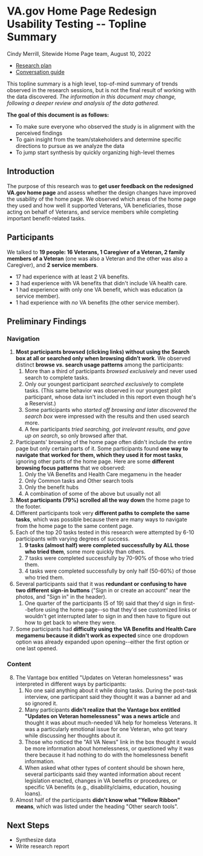 # VA.gov Home Page Redesign Usability Testing -- Topline Summary

Cindy Merrill, Sitewide Home Page team, August 10, 2022

- [Research plan](https://github.com/department-of-veterans-affairs/va.gov-team/blob/master/products/public-websites/home-page/research/redesign-usability/research-plan.md)
- [Conversation guide](https://github.com/department-of-veterans-affairs/va.gov-team/blob/master/products/public-websites/home-page/research/redesign-usability/conversation-guide.md)

This topline summary is a high level, top-of-mind summary of trends observed in the research sessions, but is not the final result of working with the data discovered. *The information in this document may change, following a deeper review and analysis of the data gathered.*

**The goal of this document is as follows:**
 - To make sure everyone who observed the study is in alignment with the perceived findings
 - To gain insight from the team/stakeholders and determine specific directions to pursue as we analyze the data
 - To jump start synthesis by quickly organizing high-level themes

## Introduction
The purpose of this research was to **get user feedback on the redesigned VA.gov home page** and assess whether the design changes have improved the usability of the home page. We observed which areas of the home page they used and how well it supported Veterans, VA beneficiaries, those acting on behalf of Veterans, and service members while completing important benefit-related tasks.

## Participants
We talked to **19 people: 16 Veterans, 1 Caregiver of a Veteran, 2 family members of a Veteran** (one was also a Veteran and the other was also a Caregiver), and **2 service members**. 
- 17 had experience with at least 2 VA benefits.
- 3 had experience with VA benefits that didn't include VA health care.
- 1 had experience with only one VA benefit, which was education (a service member).
- 1 had experience with *no* VA benefits (the other service member).

## Preliminary Findings
### Navigation
1. **Most participants browsed (clicking links) without using the Search box at all or searched only when browsing didn’t work**. We observed distinct **browse *vs.* search usage patterns** among the participants:
     1. More than a third of participants *browsed exclusively* and never used search to complete tasks.
     2. Only our youngest participant *searched exclusively* to complete tasks. (This same behavior was observed in our youngest pilot participant, whose data isn't included in this report even though he's a Reservist.)
     3. Some participants who *started off browsing and later discovered the search box* were impressed with the results and then used search more. 
     4. A few participants *tried searching, got irrelevant results, and gave up on search*, so only browsed after that.
5. Participants' browsing of the home page often didn't include the entire page but only certain parts of it. Some participants found **one way to navigate that worked for them, which they used it for most tasks**, ignoring other parts of the home page. Here are some **different browsing focus patterns** that we observed:
     1. Only the VA Benefits and Health Care megamenu in the header
     1. Only Common tasks and Other search tools
     1. Only the benefit hubs
     1. A combination of some of the above but usually not all
7. **Most participants (79%) scrolled all the way down** the home page to the footer.
8. Different participants took very **different paths to complete the same tasks**, which was possible because there are many ways to navigate from the home page to the same content page.
9. Each of the top 20 tasks tested in this research were attempted by 6-10 participants with varying degrees of success.
     1. **9 tasks (almost half) were completed successfully by ALL those who tried them**, some more quickly than others.
     1. 7 tasks were completed successfully by 70-90% of those who tried them.
     1. 4 tasks were completed successfully by only half (50-60%) of those who tried them. 
1. Several participants said that it was **redundant or confusing to have two different sign-in buttons** ("Sign in or create an account" near the photos, and "Sign in" in the header). 
     1. One quarter of the participants (5 of 19) said that they'd sign in first--before using the home page--so that they'd see customized links or wouldn't get interrupted later to sign in and then have to figure out how to get back to where they were.
3. Some participants had **difficulty using the VA Benefits and Health Care megamenu because it didn't work as expected** since one dropdown option was already expanded upon opening--either the first option or one last opened.  

### Content
8. The Vantage box entitled "Updates on Veteran homelessness" was interpreted in different ways by participants:
     1. No one said anything about it while doing tasks. During the post-task interview, one participant said they thought it was a banner ad and so ignored it.
     1. Many participants **didn't realize that the Vantage box entitled "Updates on Veteran homelessness" was a news article** and thought it was about much-needed VA help for homeless Veterans. It was a particularly emotional issue for one Veteran, who got teary while discussing her thoughts about it.
     1. Those who noticed the "All VA News" link in the box thought it would be more information about homelessness, or questioned why it was there because it had nothing to do with the homelessness benefit information.
     2. When asked what other types of content should be shown here, several participants said they wanted information about recent legislation enacted, changes in VA benefits or procedures, or specific VA benefits (e.g., disability/claims, education, housing loans). 
3. Almost half of the participants **didn't know what "Yellow Ribbon" means**, which was listed under the heading "Other search tools".


## Next Steps
- Synthesize data
- Write research report
